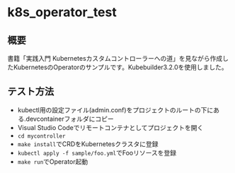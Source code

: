 # k8s_operator_test
## 概要
書籍「実践入門 Kubernetesカスタムコントローラーへの道」を見ながら作成したKubernetesのOperatorのサンプルです。Kubebuilder3.2.0を使用しました。

## テスト方法
- kubectl用の設定ファイル(admin.conf)をプロジェクトのルートの下にある.devcontainerフォルダにコピー
- Visual Studio Codeでリモートコンテナとしてプロジェクトを開く
- `cd mycontroller`
- `make install`でCRDをKubernetesクラスタに登録
- `kubectl apply -f sample/foo.yml`でFooリソースを登録
- `make run`でOperator起動
